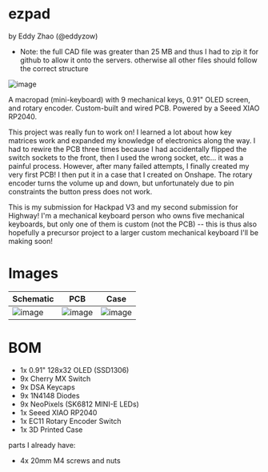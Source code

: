 # ezpad

by Eddy Zhao (@eddyzow)

* Note: the full CAD file was greater than 25 MB and thus I had to zip it for github to allow it onto the servers. otherwise all other files should follow the correct structure

![image](https://github.com/user-attachments/assets/6eca65f7-fa06-414b-b9ac-68b172981000)

A macropad (mini-keyboard) with 9 mechanical keys, 0.91" OLED screen, and rotary encoder. Custom-built and wired PCB. Powered by a Seeed XIAO RP2040.

This project was really fun to work on! I learned a lot about how key matrices work and expanded my knowledge of electronics along the way. I had to rewire the PCB three times because I had accidentally flipped the switch sockets to the front, then I used the wrong socket, etc... it was a painful process. However, after many failed attempts, I finally created my very first PCB! I then put it in a case that I created on Onshape. The rotary encoder turns the volume up and down, but unfortunately due to pin constraints the button press does not work.

This is my submission for Hackpad V3 and my second submission for Highway! I'm a mechanical keyboard person who owns five mechanical keyboards, but only one of them is custom (not the PCB) -- this is thus also hopefully a precursor project to a larger custom mechanical keyboard I'll be making soon!

# Images

| Schematic    | PCB | Case |
| -------- | ------- | ------- |
| ![image](https://github.com/user-attachments/assets/228fc7bc-6125-4b40-b424-ff02428df9f7) | ![image](https://github.com/user-attachments/assets/03804ac7-8eb5-410c-ad74-194b3dca9ba3) | ![image](https://github.com/user-attachments/assets/b8abe84e-1a56-4fd6-9fd6-c8c6e83b9a3c) |


# BOM

- 1x 0.91" 128x32 OLED (SSD1306)
- 9x Cherry MX Switch
- 9x DSA Keycaps
- 9x 1N4148 Diodes
- 9x NeoPixels (SK6812 MINI-E LEDs)
- 1x Seeed XIAO RP2040
- 1x EC11 Rotary Encoder Switch
- 1x 3D Printed Case

parts I already have:
- 4x 20mm M4 screws and nuts
